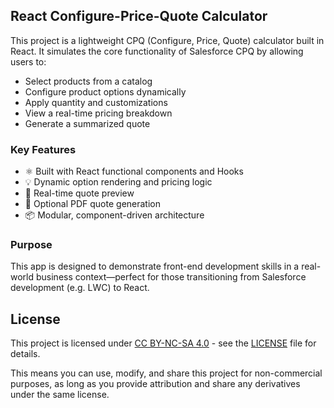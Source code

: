 ## React Configure-Price-Quote Calculator

This project is a lightweight CPQ (Configure, Price, Quote) calculator built in React. It simulates the core functionality of Salesforce CPQ by allowing users to:

- Select products from a catalog
- Configure product options dynamically
- Apply quantity and customizations
- View a real-time pricing breakdown
- Generate a summarized quote

### Key Features
- ⚛️ Built with React functional components and Hooks
- 💡 Dynamic option rendering and pricing logic
- 🧾 Real-time quote preview
- 📄 Optional PDF quote generation
- 📦 Modular, component-driven architecture

### Purpose
This app is designed to demonstrate front-end development skills in a real-world business context—perfect for those transitioning from Salesforce development (e.g. LWC) to React.

## License
This project is licensed under [CC BY-NC-SA 4.0](https://creativecommons.org/licenses/by-nc-sa/4.0/) - see the [LICENSE](LICENSE) file for details.

This means you can use, modify, and share this project for non-commercial purposes, as long as you provide attribution and share any derivatives under the same license.
